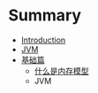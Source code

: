 # Summary

* [Introduction](README.md)
* [JVM](jvm.md)
* [基础篇](chapter1.md)
   * [什么是内存模型](shi_yao_shi_nei_cun_mo_xing.md)
   * JVM

